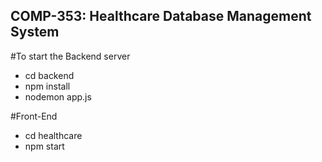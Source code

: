 ## COMP-353: Healthcare Database Management System

#To start the Backend server
- cd backend
- npm install
- nodemon app.js

#Front-End
- cd healthcare
- npm start
